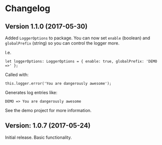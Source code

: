 # Changelog

## Version 1.1.0 (2017-05-30)

Added `LoggerOptions` to package. You can now set `enable` (boolean) and `globalPrefix` (string) so you can control the logger more.

I.e.

`let loggerOptions: LoggerOptions = { enable: true, globalPrefix: 'DEMO =>' };`

Called with:

`this.logger.error('You are dangerously awesome');`

Generates log entries like:

`DEMO => You are dangerously awesome`

See the demo project for more information.

## Version: 1.0.7 (2017-05-24)

Initial release. Basic functionality.